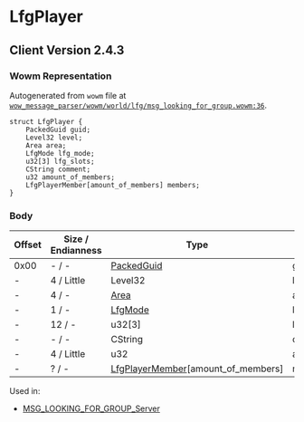 # LfgPlayer

## Client Version 2.4.3

### Wowm Representation

Autogenerated from `wowm` file at [`wow_message_parser/wowm/world/lfg/msg_looking_for_group.wowm:36`](https://github.com/gtker/wow_messages/tree/main/wow_message_parser/wowm/world/lfg/msg_looking_for_group.wowm#L36).
```rust,ignore
struct LfgPlayer {
    PackedGuid guid;
    Level32 level;
    Area area;
    LfgMode lfg_mode;
    u32[3] lfg_slots;
    CString comment;
    u32 amount_of_members;
    LfgPlayerMember[amount_of_members] members;
}
```
### Body

| Offset | Size / Endianness | Type | Name | Comment |
| ------ | ----------------- | ---- | ---- | ------- |
| 0x00 | - / - | [PackedGuid](../types/packed-guid.md) | guid |  |
| - | 4 / Little | Level32 | level |  |
| - | 4 / - | [Area](area.md) | area |  |
| - | 1 / - | [LfgMode](lfgmode.md) | lfg_mode |  |
| - | 12 / - | u32[3] | lfg_slots |  |
| - | - / - | CString | comment |  |
| - | 4 / Little | u32 | amount_of_members |  |
| - | ? / - | [LfgPlayerMember](lfgplayermember.md)[amount_of_members] | members |  |


Used in:
* [MSG_LOOKING_FOR_GROUP_Server](msg_looking_for_group_server.md)

